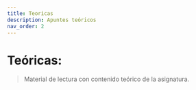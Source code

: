 ```yaml
---
title: Teoricas
description: Apuntes teóricos
nav_order: 2
---
```


# Teóricas:

> Material de lectura con contenido teórico de la asignatura.

